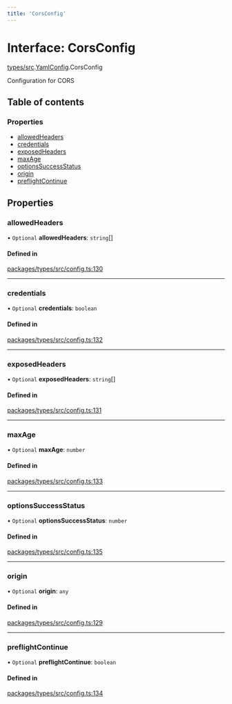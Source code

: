 ```yaml
---
title: 'CorsConfig'
---
```


# Interface: CorsConfig

[types/src](../modules/types_src).[YamlConfig](../modules/types_src.YamlConfig).CorsConfig

Configuration for CORS

## Table of contents

### Properties

- [allowedHeaders](types_src.YamlConfig.CorsConfig#allowedheaders)
- [credentials](types_src.YamlConfig.CorsConfig#credentials)
- [exposedHeaders](types_src.YamlConfig.CorsConfig#exposedheaders)
- [maxAge](types_src.YamlConfig.CorsConfig#maxage)
- [optionsSuccessStatus](types_src.YamlConfig.CorsConfig#optionssuccessstatus)
- [origin](types_src.YamlConfig.CorsConfig#origin)
- [preflightContinue](types_src.YamlConfig.CorsConfig#preflightcontinue)

## Properties

### allowedHeaders

• `Optional` **allowedHeaders**: `string`[]

#### Defined in

[packages/types/src/config.ts:130](https://github.com/Urigo/graphql-mesh/blob/master/packages/types/src/config.ts#L130)

___

### credentials

• `Optional` **credentials**: `boolean`

#### Defined in

[packages/types/src/config.ts:132](https://github.com/Urigo/graphql-mesh/blob/master/packages/types/src/config.ts#L132)

___

### exposedHeaders

• `Optional` **exposedHeaders**: `string`[]

#### Defined in

[packages/types/src/config.ts:131](https://github.com/Urigo/graphql-mesh/blob/master/packages/types/src/config.ts#L131)

___

### maxAge

• `Optional` **maxAge**: `number`

#### Defined in

[packages/types/src/config.ts:133](https://github.com/Urigo/graphql-mesh/blob/master/packages/types/src/config.ts#L133)

___

### optionsSuccessStatus

• `Optional` **optionsSuccessStatus**: `number`

#### Defined in

[packages/types/src/config.ts:135](https://github.com/Urigo/graphql-mesh/blob/master/packages/types/src/config.ts#L135)

___

### origin

• `Optional` **origin**: `any`

#### Defined in

[packages/types/src/config.ts:129](https://github.com/Urigo/graphql-mesh/blob/master/packages/types/src/config.ts#L129)

___

### preflightContinue

• `Optional` **preflightContinue**: `boolean`

#### Defined in

[packages/types/src/config.ts:134](https://github.com/Urigo/graphql-mesh/blob/master/packages/types/src/config.ts#L134)
